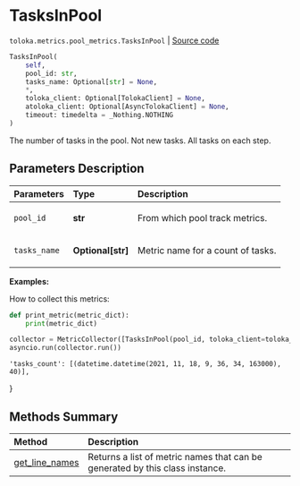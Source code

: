 # TasksInPool
`toloka.metrics.pool_metrics.TasksInPool` | [Source code](https://github.com/Toloka/toloka-kit/blob/v1.1.1/src/metrics/pool_metrics.py#L286)

```python
TasksInPool(
    self,
    pool_id: str,
    tasks_name: Optional[str] = None,
    *,
    toloka_client: Optional[TolokaClient] = None,
    atoloka_client: Optional[AsyncTolokaClient] = None,
    timeout: timedelta = _Nothing.NOTHING
)
```

The number of tasks in the pool. Not new tasks. All tasks on each step.

## Parameters Description

| Parameters | Type | Description |
| :----------| :----| :-----------|
`pool_id`|**str**|<p>From which pool track metrics.</p>
`tasks_name`|**Optional\[str\]**|<p>Metric name for a count of tasks.</p>

**Examples:**

How to collect this metrics:
```python
def print_metric(metric_dict):
    print(metric_dict)

collector = MetricCollector([TasksInPool(pool_id, toloka_client=toloka_client)], print_metric)
asyncio.run(collector.run())
```
    'tasks_count': [(datetime.datetime(2021, 11, 18, 9, 36, 34, 163000), 40)],
}
## Methods Summary

| Method | Description |
| :------| :-----------|
[get_line_names](toloka.metrics.pool_metrics.TasksInPool.get_line_names.md)| Returns a list of metric names that can be generated by this class instance.
